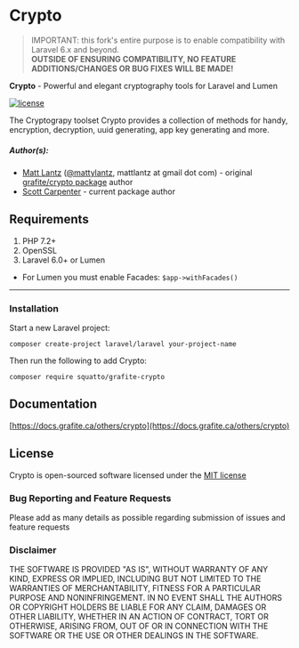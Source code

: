 # Crypto

> IMPORTANT: this fork's entire purpose is to enable compatibility with Laravel 6.x and beyond.  
> **OUTSIDE OF ENSURING COMPATIBILITY, NO FEATURE ADDITIONS/CHANGES OR BUG FIXES WILL BE MADE!**

**Crypto** - Powerful and elegant cryptography tools for Laravel and Lumen

[![license](https://img.shields.io/github/license/mashape/apistatus.svg)](https://packagist.org/packages/squatto/grafite-crypto)

The Cryptograpy toolset Crypto provides a collection of methods for handy, encryption, decryption, uuid generating, app key generating and more.

##### Author(s):
* [Matt Lantz](https://github.com/mlantz) ([@mattylantz](http://twitter.com/mattylantz), mattlantz at gmail dot com) - original [grafite/crypto package](https://packagist.org/packages/grafite/crypto) author
* [Scott Carpenter](https://github.com/squatto) - current package author

## Requirements

1. PHP 7.2+
2. OpenSSL
3. Laravel 6.0+ or Lumen

* For Lumen you must enable Facades: `$app->withFacades()`

----

### Installation

Start a new Laravel project:
```shell script
composer create-project laravel/laravel your-project-name
```

Then run the following to add Crypto:
```shell script
composer require squatto/grafite-crypto
```

## Documentation

[https://docs.grafite.ca/others/crypto](https://docs.grafite.ca/others/crypto)

## License
Crypto is open-sourced software licensed under the [MIT license](http://opensource.org/licenses/MIT)

### Bug Reporting and Feature Requests
Please add as many details as possible regarding submission of issues and feature requests

### Disclaimer
THE SOFTWARE IS PROVIDED "AS IS", WITHOUT WARRANTY OF ANY KIND, EXPRESS OR IMPLIED, INCLUDING BUT NOT LIMITED TO THE WARRANTIES OF MERCHANTABILITY, FITNESS FOR A PARTICULAR PURPOSE AND NONINFRINGEMENT. IN NO EVENT SHALL THE AUTHORS OR COPYRIGHT HOLDERS BE LIABLE FOR ANY CLAIM, DAMAGES OR OTHER LIABILITY, WHETHER IN AN ACTION OF CONTRACT, TORT OR OTHERWISE, ARISING FROM, OUT OF OR IN CONNECTION WITH THE SOFTWARE OR THE USE OR OTHER DEALINGS IN THE SOFTWARE.
